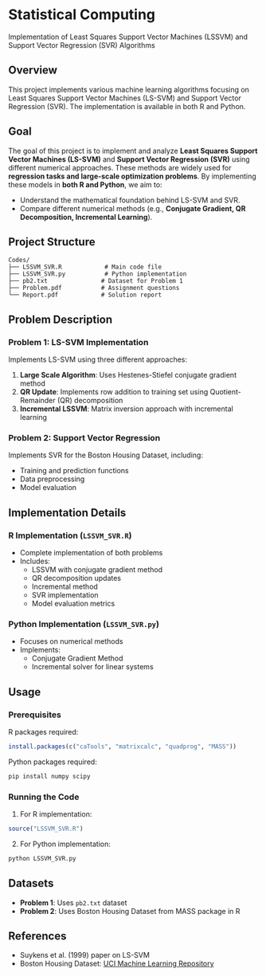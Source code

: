 # Statistical Computing
Implementation of Least Squares Support Vector Machines (LSSVM) and Support Vector Regression (SVR) Algorithms


## Overview
This project implements various machine learning algorithms focusing on Least Squares Support Vector Machines (LS-SVM) and Support Vector Regression (SVR). The implementation is available in both R and Python.

## Goal
The goal of this project is to implement and analyze **Least Squares Support Vector Machines (LS-SVM)** and **Support Vector Regression (SVR)** using different numerical approaches. These methods are widely used for **regression tasks and large-scale optimization problems**. By implementing these models in **both R and Python**, we aim to:
- Understand the mathematical foundation behind LS-SVM and SVR.
- Compare different numerical methods (e.g., **Conjugate Gradient, QR Decomposition, Incremental Learning**).


## Project Structure
```
Codes/
├── LSSVM_SVR.R            # Main code file 
├── LSSVM_SVR.py           # Python implementation
├── pb2.txt               # Dataset for Problem 1
├── Problem.pdf           # Assignment questions
└── Report.pdf            # Solution report
```

## Problem Description

### Problem 1: LS-SVM Implementation
Implements LS-SVM using three different approaches:
1. **Large Scale Algorithm**: Uses Hestenes-Stiefel conjugate gradient method
2. **QR Update**: Implements row addition to training set using Quotient-Remainder (QR) decomposition
3. **Incremental LSSVM**: Matrix inversion approach with incremental learning

### Problem 2: Support Vector Regression
Implements SVR for the Boston Housing Dataset, including:
- Training and prediction functions
- Data preprocessing
- Model evaluation

## Implementation Details

### R Implementation (`LSSVM_SVR.R`)
- Complete implementation of both problems
- Includes:
  - LSSVM with conjugate gradient method
  - QR decomposition updates
  - Incremental method
  - SVR implementation
  - Model evaluation metrics

### Python Implementation (`LSSVM_SVR.py`)
- Focuses on numerical methods
- Implements:
  - Conjugate Gradient Method
  - Incremental solver for linear systems

## Usage

### Prerequisites
R packages required:
```r
install.packages(c("caTools", "matrixcalc", "quadprog", "MASS"))
```

Python packages required:
```python
pip install numpy scipy
```

### Running the Code
1. For R implementation:
```r
source("LSSVM_SVR.R")
```

2. For Python implementation:
```python
python LSSVM_SVR.py
```

## Datasets
- **Problem 1**: Uses `pb2.txt` dataset
- **Problem 2**: Uses Boston Housing Dataset from MASS package in R

## References
- Suykens et al. (1999) paper on LS-SVM
- Boston Housing Dataset: [UCI Machine Learning Repository](https://stat.ethz.ch/R-manual/R-devel/library/MASS/html/Boston.html)
